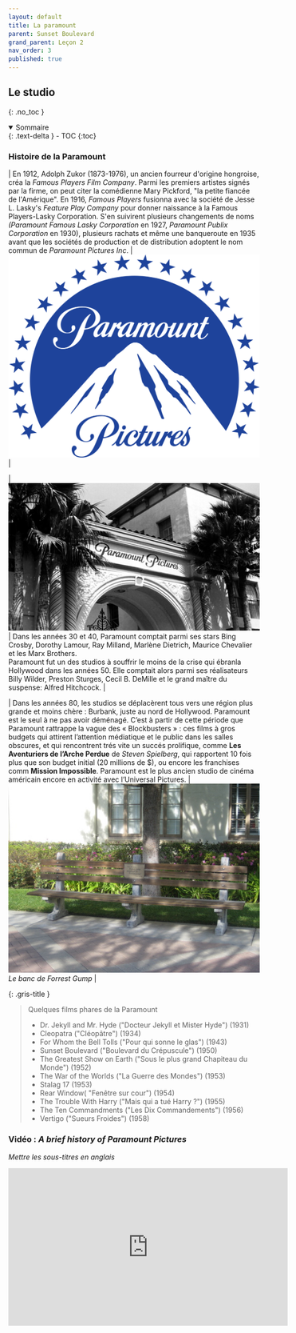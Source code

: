```yaml
---
layout: default
title: La paramount
parent: Sunset Boulevard
grand_parent: Leçon 2
nav_order: 3
published: true
---
```


## Le studio
{: .no_toc }

<details open markdown="block">
  <summary>
    Sommaire
  </summary>
  {: .text-delta }
- TOC
{:toc}
</details>

### Histoire de la Paramount

| En 1912, Adolph Zukor (1873-1976), un ancien fourreur d'origine hongroise, créa la *Famous Players Film Company*. Parmi les premiers artistes signés par la firme, on peut citer la comédienne Mary Pickford, "la petite fiancée de l'Amérique". En 1916, *Famous Players* fusionna avec la société de Jesse L. Lasky's *Feature Play Company* pour donner naissance à la Famous Players-Lasky Corporation. S'en suivirent plusieurs changements de noms *(Paramount Famous Lasky Corporation* en 1927, *Paramount Publix Corporation* en 1930), plusieurs rachats et même une banqueroute en 1935 avant que les sociétés de production et de distribution adoptent le nom commun de *Paramount Pictures Inc*. |  <img src="../../assets/img/paramount.svg" style="zoom:300%;" />   |

|  <img src="../../assets/img/paramount-entree.png" style="zoom:200%;" /> | Dans les années 30 et 40, Paramount comptait parmi ses stars Bing Crosby, Dorothy Lamour, Ray Milland, Marlène Dietrich, Maurice Chevalier et les Marx Brothers. <br> Paramount fut un des studios à souffrir le moins de la crise qui ébranla Hollywood dans les années 50. Elle comptait alors parmi ses réalisateurs Billy Wilder, Preston Sturges, Cecil B. DeMille et le grand maître du suspense: Alfred Hitchcock. |

| Dans les années 80, les studios se déplacèrent tous vers une région plus grande et moins chère : Burbank, juste au nord de Hollywood. Paramount est le seul à ne pas avoir déménagé. C’est à partir de cette période que Paramount rattrappe la vague des « Blockbusters » : ces films à gros budgets qui attirent l’attention médiatique et le public dans les salles obscures, et qui rencontrent trés vite un succés prolifique, comme **Les Aventuriers de l’Arche Perdue** de *Steven Spielberg*, qui rapportent 10 fois plus que son budget initial (20 millions de $), ou encore les franchises comm **Mission Impossible**. Paramount est le plus ancien studio de cinéma américain encore en activité avec l’Universal Pictures. |  <img src="../../assets/img/paramount-banc.jpeg" style="zoom:500%;" /> <br> *Le banc de Forrest Gump* |

{: .gris-title }
>Quelques films phares de la Paramount
>
>- Dr. Jekyll and Mr. Hyde ("Docteur Jekyll et Mister Hyde") (1931)
>- Cleopatra ("Cléopâtre") (1934)
>- For Whom the Bell Tolls ("Pour qui sonne le glas") (1943)
>- Sunset Boulevard ("Boulevard du Crépuscule") (1950)
>- The Greatest Show on Earth ("Sous le plus grand Chapiteau du Monde") (1952)
>- The War of the Worlds ("La Guerre des Mondes") (1953)
>- Stalag 17 (1953)
>- Rear Window( "Fenêtre sur cour") (1954) 
>- The Trouble With Harry ("Mais qui a tué Harry ?") (1955)
>- The Ten Commandments ("Les Dix Commandements") (1956)
>- Vertigo ("Sueurs Froides") (1958)


### Vidéo : *A brief history of Paramount Pictures*

*Mettre les sous-titres en anglais*


<iframe width="560" height="315" src="https://www.youtube.com/embed/QVnst2fYyGw?si=BJoqAUP80uDgxcNo" title="YouTube video player" frameborder="0" allow="accelerometer; autoplay; clipboard-write; encrypted-media; gyroscope; picture-in-picture; web-share" allowfullscreen></iframe>

